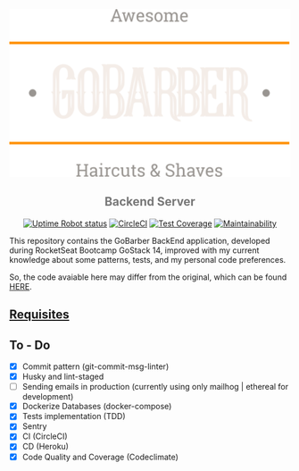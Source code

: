 <div align="center">
<img src="./logo.svg" height="300" />

<h2 style="color:#777">Backend Server</h2>

[![Uptime Robot status][uptime-robot-badge]][healthcheck-url]
[![CircleCI][circleci-img]][circleci-url]
[![Test Coverage][coverage-img]][coverage-url]
[![Maintainability][codeclimate-img]][codeclimate-url]

</div>

This repository contains the GoBarber BackEnd application, developed during RocketSeat Bootcamp GoStack 14, improved with my current knowledge about some patterns, tests, and my personal code preferences.

So, the code avaiable here may differ from the original, which can be found [HERE][gobarber-rocketseat].


## [Requisites][requisites-url]
## To - Do

- [x] Commit pattern (git-commit-msg-linter)
- [x] Husky and lint-staged
- [ ] Sending emails in production (currently using only mailhog | ethereal for development)
- [x] Dockerize Databases (docker-compose)
- [x] Tests implementation (TDD)
- [x] Sentry
- [x] CI (CircleCI)
- [x] CD (Heroku)
- [x] Code Quality and Coverage (Codeclimate)

[gobarber-rocketseat]: https://github.com/rocketseat-education/bootcamp-gostack-modulos
[circleci-img]: https://circleci.com/gh/thejoaov/gobarber-14-server/tree/main.svg?style=svg
[circleci-url]: https://circleci.com/gh/thejoaov/gobarber-14-server/tree/main
[coverage-img]: https://api.codeclimate.com/v1/badges/f258560d8d96218bfc14/test_coverage
[coverage-url]: https://codeclimate.com/github/thejoaov/gobarber-14-server/test_coverage
[requisites-url]: ./requisites.md
[codeclimate-img]: https://api.codeclimate.com/v1/badges/f258560d8d96218bfc14/maintainability
[codeclimate-url]: https://codeclimate.com/github/thejoaov/gobarber-14-server/maintainability
[uptime-robot-badge]: https://img.shields.io/uptimerobot/status/m787091167-ab74b50729ce6ea91b481ac6
[healthcheck-url]: https://vvl7900d.status.cron-job.org
